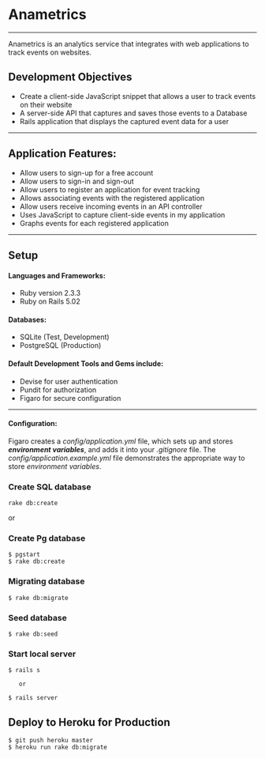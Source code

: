# Anametrics
___
Anametrics is an analytics service that integrates with web applications to track events on websites.

## Development Objectives
* Create a client-side JavaScript snippet that allows a user to track events on their website
* A server-side API that captures and saves those events to a Database
* Rails application that displays the captured event data for a user

___
## Application Features:
* Allow users to sign-up for a free account 
* Allow users to sign-in and sign-out
* Allow users to register an application for event tracking
* Allows associating events with the registered application
* Allow users receive incoming events in an API controller
* Uses JavaScript to capture client-side events in my application
* Graphs events for each registered application
___
## Setup 

#### Languages and Frameworks: 
* Ruby version 2.3.3
* Ruby on Rails 5.02 




#### Databases: 
* SQLite (Test, Development) 
* PostgreSQL (Production)

#### Default Development Tools and Gems include:

* Devise  for user authentication
* Pundit for authorization
* Figaro for secure configuration

___
#### Configuration:
Figaro creates a _config/application.yml_ file, which sets up and stores  **_environment variables_**, and adds it into your _.gitignore_ file. The _config/application.example.yml_ file demonstrates the appropriate way to store _environment variables_.


### Create SQL database
```
rake db:create
```

or

### Create Pg database

 ```
 $ pgstart
 $ rake db:create
 ```

### Migrating database

```
$ rake db:migrate
```
### Seed database
```
$ rake db:seed
```

### Start local server

```
$ rails s

   or

$ rails server
```

## Deploy to Heroku for Production

  ```
  $ git push heroku master
  $ heroku run rake db:migrate
  ```
  

